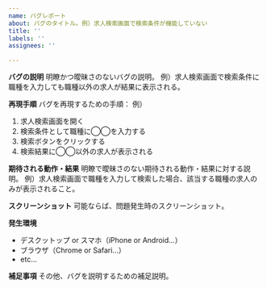 ```yaml
---
name: バグレポート
about: バグのタイトル。例）求人検索画面で検索条件が機能していない
title: ''
labels: ''
assignees: ''

---
```


**バグの説明**
明瞭かつ曖昧さのないバグの説明。
例）求人検索画面で検索条件に職種を入力しても職種以外の求人が結果に表示される。

**再現手順**
バグを再現するための手順：
例）
1. 求人検索画面を開く
2. 検索条件として職種に◯◯を入力する
3. 検索ボタンをクリックする
4. 検索結果に◯◯以外の求人が表示される

**期待される動作・結果**
明瞭で曖昧さのない期待される動作・結果に対する説明。
例）求人検索画面で職種を入力して検索した場合、該当する職種の求人のみが表示されること。

**スクリーンショット**
可能ならば、問題発生時のスクリーンショット。

**発生環境**
 - デスクットップ or スマホ（iPhone or Android...）
 - ブラウザ（Chrome or Safari...）
 - etc...

**補足事項**
その他、バグを説明するための補足説明。

